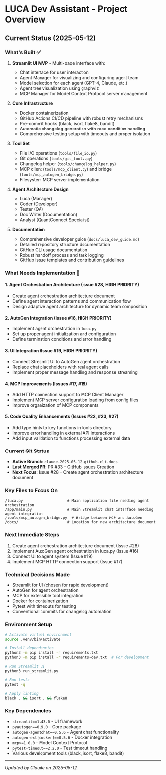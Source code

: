 # LUCA Dev Assistant - Project Overview

## Current Status (2025-05-12)

### What's Built ✅
1. **Streamlit UI MVP** - Multi-page interface with:
   - Chat interface for user interaction
   - Agent Manager for visualizing and configuring agent team
   - Model selection for each agent (GPT-4, Claude, etc.)
   - Agent tree visualization using graphviz
   - MCP Manager for Model Context Protocol server management

2. **Core Infrastructure**
   - Docker containerization
   - GitHub Actions CI/CD pipeline with robust retry mechanisms
   - Pre-commit hooks (black, isort, flake8, bandit)
   - Automatic changelog generation with race condition handling
   - Comprehensive testing setup with timeouts and proper isolation

3. **Tool Set**
   - File I/O operations (`tools/file_io.py`)
   - Git operations (`tools/git_tools.py`)
   - Changelog helper (`tools/changelog_helper.py`)
   - MCP client (`tools/mcp_client.py`) and bridge (`tools/mcp_autogen_bridge.py`)
   - Filesystem MCP server implementation

4. **Agent Architecture Design**
   - Luca (Manager)
   - Coder (Developer)
   - Tester (QA)
   - Doc Writer (Documentation)
   - Analyst (QuantConnect Specialist)

5. **Documentation**
   - Comprehensive developer guide (`docs/luca_dev_guide.md`)
   - Detailed repository structure documentation
   - GitHub CLI usage documentation
   - Robust handoff process and task logging
   - GitHub issue templates and contribution guidelines

### What Needs Implementation 🚧

#### 1. Agent Orchestration Architecture (Issue #28, HIGH PRIORITY)
- Create agent orchestration architecture document
- Define agent interaction patterns and communication flow
- Design adaptive agent architecture for dynamic team composition

#### 2. AutoGen Integration (Issue #16, HIGH PRIORITY)
- Implement agent orchestration in `luca.py`
- Set up proper agent initialization and configuration
- Define termination conditions and error handling

#### 3. UI Integration (Issue #19, HIGH PRIORITY)
- Connect Streamlit UI to AutoGen agent orchestration
- Replace chat placeholders with real agent calls
- Implement proper message handling and response streaming

#### 4. MCP Improvements (Issues #17, #18)
- Add HTTP connection support to MCP Client Manager
- Implement MCP server configuration loading from config files
- Improve organization of MCP components

#### 5. Code Quality Enhancements (Issues #22, #23, #27)
- Add type hints to key functions in tools directory
- Improve error handling in external API interactions
- Add input validation to functions processing external data

### Current Git Status
- **Active Branch**: `claude-2025-05-12-github-cli-docs`
- **Last Merged PR**: PR #33 - GitHub Issues Creation
- **Next Focus**: Issue #28 - Create agent orchestration architecture document

### Key Files to Focus On
```
/luca.py                    # Main application file needing agent orchestration
/app/main.py                # Main Streamlit chat interface needing agent integration
/tools/mcp_autogen_bridge.py  # Bridge between MCP and AutoGen
/docs/                      # Location for new architecture document
```

### Next Immediate Steps
1. Create agent orchestration architecture document (Issue #28)
2. Implement AutoGen agent orchestration in luca.py (Issue #16)
3. Connect UI to agent system (Issue #19)
4. Implement MCP HTTP connection support (Issue #17)

### Technical Decisions Made
- Streamlit for UI (chosen for rapid development)
- AutoGen for agent orchestration
- MCP for extensible tool integration
- Docker for containerization
- Pytest with timeouts for testing
- Conventional commits for changelog automation

### Environment Setup
```bash
# Activate virtual environment
source .venv/bin/activate

# Install dependencies
python3 -m pip install -r requirements.txt
python3 -m pip install -r requirements-dev.txt  # For development

# Run Streamlit UI
python3 run_streamlit.py

# Run tests
pytest -q

# Apply linting
black . && isort . && flake8
```

### Key Dependencies
- `streamlit==1.43.0` - UI framework
- `pyautogen==0.9.0` - Core package
- `autogen-agentchat==0.5.6` - Agent chat functionality
- `autogen-ext[docker]==0.5.6` - Docker integration
- `mcp>=1.0.0` - Model Context Protocol
- `pytest-timeout==2.2.0` - Test timeout handling
- Various development tools (black, isort, flake8, bandit)

---

*Updated by Claude on 2025-05-12*